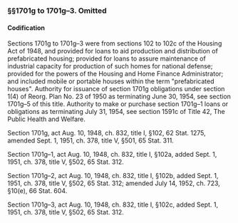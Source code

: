 ### §§1701g to 1701g–3. Omitted ###

#### Codification ####

Sections 1701g to 1701g–3 were from sections 102 to 102c of the Housing Act of 1948, and provided for loans to aid production and distribution of prefabricated housing; provided for loans to assure maintenance of industrial capacity for production of such homes for national defense; provided for the powers of the Housing and Home Finance Administrator; and included mobile or portable houses within the term "prefabricated houses". Authority for issuance of section 1701g obligations under section 1(4) of Reorg. Plan No. 23 of 1950 as terminating June 30, 1954, see section 1701g–5 of this title. Authority to make or purchase section 1701g–1 loans or obligations as terminating July 31, 1954, see section 1591c of Title 42, The Public Health and Welfare.

Section 1701g, act Aug. 10, 1948, ch. 832, title I, §102, 62 Stat. 1275, amended Sept. 1, 1951, ch. 378, title V, §501, 65 Stat. 311.

Section 1701g–1, act Aug. 10, 1948, ch. 832, title I, §102a, added Sept. 1, 1951, ch. 378, title V, §502, 65 Stat. 312.

Section 1701g–2, act Aug. 10, 1948, ch. 832, title I, §102b, added Sept. 1, 1951, ch. 378, title V, §502, 65 Stat. 312; amended July 14, 1952, ch. 723, §10(e), 66 Stat. 604.

Section 1701g–3, act Aug. 10, 1948, ch. 832, title I, §102c, added Sept. 1, 1951, ch. 378, title V, §502, 65 Stat. 312.